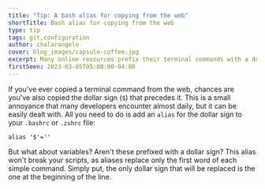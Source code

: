 ```yaml
---
title: "Tip: A bash alias for copying from the web"
shortTitle: Bash alias for copying from the web
type: tip
tags: git,configuration
author: chalarangelo
cover: blog_images/capsule-coffee.jpg
excerpt: Many online resources prefix their terminal commands with a dollar sign. Luckily, we've got a solution to this small annoyance.
firstSeen: 2023-03-05T05:00:00-04:00
---
```


If you've ever copied a terminal command from the web, chances are you've also copied the dollar sign (`$`) that precedes it. This is a small annoyance that many developers encounter almost daily, but it can be easily dealt with. All you need to do is add an `alias` for the dollar sign to your `.bashrc` or `.zshrc` file:

```shell
alias '$'=''
```

But what about variables? Aren't these prefixed with a dollar sign? This alias won't break your scripts, as aliases replace only the first word of each simple command. Simply put, the only dollar sign that will be replaced is the one at the beginning of the line.
